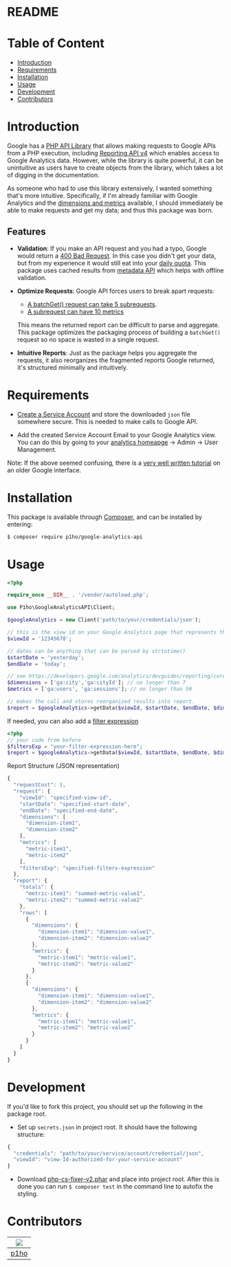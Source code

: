 # README

# Table of Content
* [Introduction](#introduction)
* [Requirements](#requirements)
* [Installation](#installation)
* [Usage](#usage)
* [Development](#development)
* [Contributors](#contributors)

# Introduction

Google has a [PHP API Library](https://github.com/googleapis/google-api-php-client) that allows making requests to Google APIs from a PHP execution, including [Reporting API v4](https://developers.google.com/analytics/devguides/reporting/core/v4/) which enables access to Google Analytics data. However, while the library is quite powerful, it can be unintuitive as users have to create objects from the library, which takes a lot of digging in the documentation.

As someone who had to use this library extensively, I wanted something that's more intuitive. Specifically, if I'm already familiar with Google Analytics and the [dimensions and metrics](https://developers.google.com/analytics/devguides/reporting/core/dimsmets) available, I should immediately be able to make requests and get my data; and thus this package was born.

## Features

* **Validation**: If you make an API request and you had a typo, Google would return a [400 Bad Request](https://developer.mozilla.org/en-US/docs/Web/HTTP/Status/400). In this case you didn't get your data, but from my experience it would still eat into your [daily quota](https://developers.google.com/analytics/devguides/reporting/core/v4/limits-quotas#analytics_reporting_api_v4). This package uses cached results from [metadata API](https://developers.google.com/analytics/devguides/reporting/metadata/v3/) which helps with offline validation.

* **Optimize Requests**: Google API forces users to break apart requests:
  - [A batchGet() request can take 5 subrequests](https://developers.google.com/analytics/devguides/reporting/core/v4/rest/v4/reports/batchGet#request-body).
  - [A subrequest can have 10 metrics](https://developers.google.com/analytics/devguides/reporting/core/v4/rest/v4/reports/batchGet#ReportRequest.FIELDS.metrics)

  This means the returned report can be difficult to parse and aggregate. This package optimizes the packaging process of building a `batchGet()` request so no space is wasted in a single request.

* **Intuitive Reports**: Just as the package helps you aggregate the requests, it also reorganizes the fragmented reports Google returned, it's structured minimally and intuitively.


# Requirements

* [Create a Service Account](https://developers.google.com/api-client-library/php/auth/service-accounts#creatinganaccount) and store the downloaded `json` file somewhere secure. This is needed to make calls to Google API.

* Add the created Service Account Email to your Google Analytics view. You can do this by going to your [analytics homeapge](https://analytics.google.com) &rarr; Admin &rarr; User Management.

Note: If the above seemed confusing, there is a [very well written tutorial](https://github.com/spatie/laravel-analytics#how-to-obtain-the-credentials-to-communicate-with-google-analytics) on an older Google interface.

# Installation

This package is available through [Composer](https://getcomposer.org/), and can be installed by entering:

```Bash
$ composer require p1ho/google-analytics-api
```

# Usage

```php
<?php

require_once __DIR__ . '/vendor/autoload.php';

use P1ho\GoogleAnalyticsAPI\Client;

$googleAnalytics = new Client('path/to/your/credentials/json');

// this is the view id on your Google Analytics page that represents the website.
$viewId = '12345678';

// dates can be anything that can be parsed by strtotime()
$startDate = 'yesterday';
$endDate = 'today';

// see https://developers.google.com/analytics/devguides/reporting/core/dimsmets
$dimensions = ['ga:city','ga:cityId']; // no longer than 7
$metrics = ['ga:users', 'ga:sessions']; // no longer than 50

// makes the call and stores reorganized results into report.
$report = $googleAnalytics->getData($viewId, $startDate, $endDate, $dimensions, $metrics);
```
If needed, you can also add a [filter expression](https://developers.google.com/analytics/devguides/reporting/core/v3/reference#filters)
```php
<?php
// your code from before
$filtersExp = "your-filter-expression-here";
$report = $googleAnalytics->getData($viewId, $startDate, $endDate, $dimensions, $metrics, $filtersExp);
```
Report Structure (JSON representation)
```javascript
{
  "requestCost": 1,
  "request": {
    "viewId": "specified-view-id",
    "startDate": "specified-start-date",
    "endDate": "specified-end-date",
    "dimensions": [
      "dimension-item1",
      "dimension-item2"
    ],
    "metrics": [
      "metric-item1",
      "metric-item2"
    ],
    "filtersExp": "specified-filters-expression"
  },
  "report": {
    "totals": {
      "metric-item1": "summed-metric-value1",
      "metric-item2": "summed-metric-value2"
    },
    "rows": [
      {
        "dimensions": {
          "dimension-item1": "dimension-value1",
          "dimension-item2": "dimension-value2"
        },
        "metrics": {
          "metric-item1": "metric-value1",
          "metric-item2": "metric-value2"
        }
      },
      {
        "dimensions": {
          "dimension-item1": "dimension-value1",
          "dimension-item2": "dimension-value2"
        },
        "metrics": {
          "metric-item1": "metric-value1",
          "metric-item2": "metric-value2"
        }
      }
    ]
  }
}
```
# Development
If you'd like to fork this project, you should set up the following in the package root.
* Set up `secrets.json` in project root. It should have the following structure:
```javascript
{
  "credentials": "path/to/your/service/account/credential/json",
  "viewId": "view-Id-authorized-for-your-service-account"
}
```
* Download [php-cs-fixer-v2.phar](https://cs.symfony.com/download/php-cs-fixer-v2.phar) and place into project root. After this is done you can run `$ composer test` in the command line to autofix the styling.

# Contributors
|[![](https://github.com/p1ho.png?size=50)](https://github.com/p1ho)
|---|
|[p1ho](https://github.com/p1ho)|
